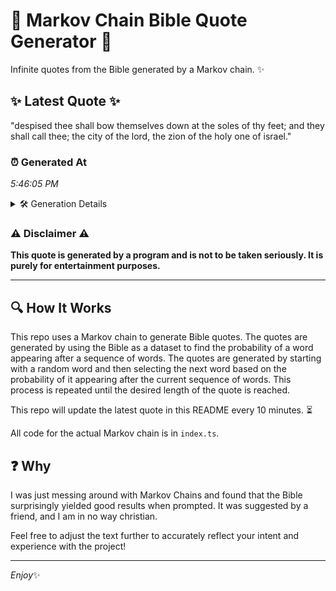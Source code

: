 # 📖 Markov Chain Bible Quote Generator 📖

Infinite quotes from the Bible generated by a Markov chain. ✨

## ✨ Latest Quote ✨
"despised thee shall bow themselves down at the soles of thy feet; and they shall call thee; the city of the lord, the zion of the holy one of israel."

### ⏰ Generated At
*5:46:05 PM*

<details>
    <summary>🛠️ Generation Details</summary>
    <p>
        <strong>🌱 Seed:</strong> despised<br>
        <strong>🔄 Iterations:</strong> 29<br>
        <strong>📜 Context History:</strong><br>[ despised ]: thee<br>[ despised, thee ]: shall<br>[ despised, thee, shall ]: bow<br>[ despised, thee, shall, bow ]: themselves<br>[ despised, thee, shall, bow, themselves ]: down<br>[ despised, thee, shall, bow, themselves, down ]: at<br>[ thee, shall, bow, themselves, down, at ]: the<br>[ shall, bow, themselves, down, at, the ]: soles<br>[ bow, themselves, down, at, the, soles ]: of<br>[ themselves, down, at, the, soles, of ]: thy<br>[ down, at, the, soles, of, thy ]: feet;<br>[ at, the, soles, of, thy, feet; ]: and<br>[ the, soles, of, thy, feet;, and ]: they<br>[ soles, of, thy, feet;, and, they ]: shall<br>[ of, thy, feet;, and, they, shall ]: call<br>[ thy, feet;, and, they, shall, call ]: thee;<br>[ feet;, and, they, shall, call, thee; ]: the<br>[ and, they, shall, call, thee;, the ]: city<br>[ they, shall, call, thee;, the, city ]: of<br>[ shall, call, thee;, the, city, of ]: the<br>[ call, thee;, the, city, of, the ]: lord,<br>[ thee;, the, city, of, the, lord, ]: the<br>[ the, city, of, the, lord,, the ]: zion<br>[ city, of, the, lord,, the, zion ]: of<br>[ of, the, lord,, the, zion, of ]: the<br>[ the, lord,, the, zion, of, the ]: holy<br>[ lord,, the, zion, of, the, holy ]: one<br>[ the, zion, of, the, holy, one ]: of<br>[ zion, of, the, holy, one, of ]: israel.<br>
    </p>
</details>

### ⚠️ Disclaimer ⚠️
**This quote is generated by a program and is not to be taken seriously. It is purely for entertainment purposes.**

---

## 🔍 How It Works

This repo uses a Markov chain to generate Bible quotes. The quotes are generated by using the Bible as a dataset to find the probability of a word appearing after a sequence of words. The quotes are generated by starting with a random word and then selecting the next word based on the probability of it appearing after the current sequence of words. This process is repeated until the desired length of the quote is reached.

This repo will update the latest quote in this README every 10 minutes. ⏳

All code for the actual Markov chain is in `index.ts`.

## ❓ Why

I was just messing around with Markov Chains and found that the Bible surprisingly yielded good results when prompted. 
It was suggested by a friend, and I am in no way christian.

Feel free to adjust the text further to accurately reflect your intent and experience with the project!

---

*Enjoy*✨
